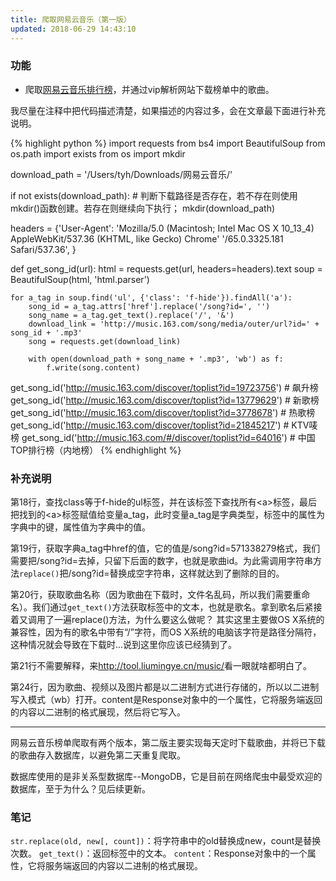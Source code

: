 ```yaml
---
title: 爬取网易云音乐（第一版）
updated: 2018-06-29 14:43:10
---
```


### 功能
- 爬取[网易云音乐排行榜](http://music.163.com/discover/toplist?id=19723756)，并通过vip解析网站下载榜单中的歌曲。

我尽量在注释中把代码描述清楚，如果描述的内容过多，会在文章最下面进行补充说明。

{% highlight python %}
import requests
from bs4 import BeautifulSoup
from os.path import exists
from os import mkdir

download_path = '/Users/tyh/Downloads/网易云音乐/'

if not exists(download_path):  # 判断下载路径是否存在，若不存在则使用mkdir()函数创建。若存在则继续向下执行；
    mkdir(download_path)

headers = {'User-Agent': 'Mozilla/5.0 (Macintosh; Intel Mac OS X 10_13_4) AppleWebKit/537.36 (KHTML, like Gecko) Chrome'
                         '/65.0.3325.181 Safari/537.36', }


def get_song_id(url):
    html = requests.get(url, headers=headers).text
    soup = BeautifulSoup(html, 'html.parser')

    for a_tag in soup.find('ul', {'class': 'f-hide'}).findAll('a'):
        song_id = a_tag.attrs['href'].replace('/song?id=', '')
        song_name = a_tag.get_text().replace('/', '&')
        download_link = 'http://music.163.com/song/media/outer/url?id=' + song_id + '.mp3'
        song = requests.get(download_link)

        with open(download_path + song_name + '.mp3', 'wb') as f:
            f.write(song.content)


get_song_id('http://music.163.com/discover/toplist?id=19723756')  # 飙升榜
get_song_id('http://music.163.com/discover/toplist?id=13779629')  # 新歌榜
get_song_id('http://music.163.com/discover/toplist?id=3778678')  # 热歌榜
get_song_id('http://music.163.com/discover/toplist?id=21845217')  # KTV唛榜
get_song_id('http://music.163.com/#/discover/toplist?id=64016')  # 中国TOP排行榜（内地榜）
{% endhighlight %}

###  补充说明
第18行，查找class等于f-hide的ul标签，并在该标签下查找所有<a\>标签，最后把找到的<a\>标签赋值给变量a_tag，此时变量a_tag是字典类型，标签中的属性为字典中的键，属性值为字典中的值。

第19行，获取字典a_tag中href的值，它的值是/song?id=571338279格式，我们需要把/song?id=去掉，只留下后面的数字，也就是歌曲id。为此需调用字符串方法`replace()`把/song?id=替换成空字符串，这样就达到了删除的目的。

第20行，获取歌曲名称（因为歌曲在下载时，文件名乱码，所以我们需要重命名）。我们通过`get_text()`方法获取标签中的文本，也就是歌名。拿到歌名后紧接着又调用了一遍replace()方法，为什么要这么做呢？
其实这里主要做OS X系统的兼容性，因为有的歌名中带有“/”字符，而OS X系统的电脑该字符是路径分隔符，这种情况就会导致在下载时...说到这里你应该已经猜到了。

第21行不需要解释，来<a href="http://tool.liumingye.cn/music/">http://tool.liumingye.cn/music/</a>看一眼就啥都明白了。

第24行，因为歌曲、视频以及图片都是以二进制方式进行存储的，所以以二进制写入模式（wb）打开。content是Response对象中的一个属性，它将服务端返回的内容以二进制的格式展现，然后将它写入。

***
网易云音乐榜单爬取有两个版本，第二版主要实现每天定时下载歌曲，并将已下载的歌曲存入数据库，以避免第二天重复爬取。

数据库使用的是非关系型数据库--MongoDB，它是目前在网络爬虫中最受欢迎的数据库，至于为什么？见后续更新。

### 笔记
`str.replace(old, new[, count])`：将字符串中的old替换成new，count是替换次数。
`get_text()`：返回标签中的文本。
`content`：Response对象中的一个属性，它将服务端返回的内容以二进制的格式展现。

